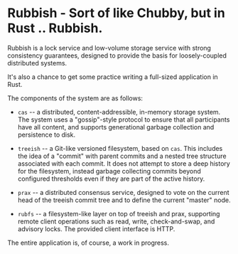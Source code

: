 # Rubbish - Sort of like Chubby, but in Rust .. Rubbish. 

Rubbish is a lock service and low-volume storage service with strong
consistency guarantees, designed to provide the basis for loosely-coupled
distributed systems.

It's also a chance to get some practice writing a full-sized application in
Rust.

The components of the system are as follows:

 * `cas` -- a distributed, content-addressible, in-memory storage system.  The
   system uses a "gossip"-style protocol to ensure that all participants have
   all content, and supports generational garbage collection and persistence
   to disk.

 * `treeish` -- a Git-like versioned filesystem, based on `cas`.  This includes
   the idea of a "commit" with parent commits and a nested tree structure
   associated with each commit.  It does not attempt to store a deep history
   for the filesystem, instead garbage collecting commits beyond configured
   thresholds even if they are part of the active history.

 * `prax` -- a distributed consensus service, designed to vote on the current
   head of the treeish commit tree and to define the current "master" node.
 
 * `rubfs` -- a filesystem-like layer on top of treeish and prax, supporting
   remote client operations such as read, write, check-and-swap, and advisory
   locks.  The provided client interface is HTTP.

The entire application is, of course, a work in progress.
